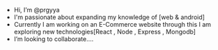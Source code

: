 -  Hi, I’m @prgyya
-  I'm passionate about expanding my knowledge of [web & android]
-  Currently I am working on an E-Commerce website through this I am exploring new technologies[React , Node , Express , Mongodb]
-  I’m looking to collaborate....

<!---
prgyya/prgyya is a ✨ special ✨ repository because its `README.md` (this file) appears on your GitHub profile.
You can click the Preview link to take a look at your changes.
--->
